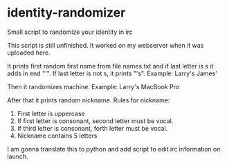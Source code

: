 # identity-randomizer
Small script to randomize your identity in irc

This script is still unfinished. It worked on my webserver when it was uploaded here.

It prints first random first name from file names.txt and if last letter is s it adds in end "'". If last letter is not s, it prints "'s".
Example:
Larry's
James'

Then it randomizes machine. Example: Larry's MacBook Pro

After that it prints random nickname.
Rules for nickname:
1. First letter is uppercase
2. If first letter is consonant, second letter must be vocal.
3. If third letter is consonant, forth letter must be vocal.
4. Nickname contains 5 letters

I am gonna translate this to python and add script to edit irc information on launch.
